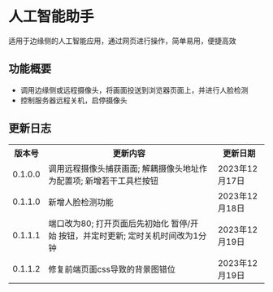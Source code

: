 <h1>人工智能助手</h1>
<p>适用于边缘侧的人工智能应用，通过网页进行操作，简单易用，便捷高效</p>
<h2>功能概要</h2>
<ul>
<li>调用边缘侧或远程摄像头，将画面投送到浏览器页面上，并进行人脸检测</li>
<li>控制服务器远程关机，启停摄像头</li>
</ul>
<h2>更新日志</h2>
<table>
<tr>
<th>版本号</th><th>更新内容</th><th>更新日期</th>
</tr>
<tr>
<td>0.1.0.0</td><td>调用远程摄像头捕获画面; 解耦摄像头地址作为配置项; 新增若干工具栏按钮</td><td>2023年12月17日</td>
</tr>
<tr>
<td>0.1.1.0</td><td>新增人脸检测功能</td><td>2023年12月18日</td>
</tr>
<tr>
<td>0.1.1.1</td><td>端口改为80;&nbsp;打开页面后先初始化&nbsp;暂停/开始&nbsp;按钮，并定时更新;&nbsp;定时关机时间改为1分钟</td><td>2023年12月19日</td>
</tr>
<tr>
<td>0.1.1.2</td><td>修复前端页面css导致的背景图错位</td><td>2023年12月19日</td>
</tr>
</table>
